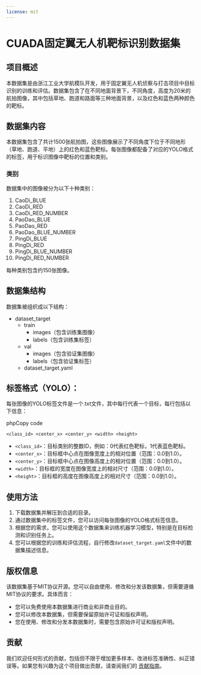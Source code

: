 ```yaml
---
license: mit
---
```


# CUADA固定翼无人机靶标识别数据集

## 项目概述

本数据集是由浙江工业大学航模队开发，用于固定翼无人机侦察与打击项目中目标识别的训练和评估。数据集包含了在不同地面背景下，不同角度，高度为20米的航拍图像，其中包括草地、跑道和路面等三种地面背景，以及红色和蓝色两种颜色的靶标。

## 数据集内容

本数据集包含了共计1500张航拍图，这些图像展示了不同角度下位于不同地形（草地、跑道、平地）上的红色和蓝色靶标。每张图像都配备了对应的YOLO格式的标签，用于标识图像中靶标的位置和类别。

### 类别

数据集中的图像被分为以下十种类别：

1. CaoDi\_BLUE
2. CaoDi\_RED
3. CaoDi\_RED\_NUMBER
4. PaoDao\_BLUE
5. PaoDao\_RED
6. PaoDao\_BLUE\_NUMBER
7. PingDi\_BLUE
8. PingDi\_RED
9. PingDi\_BLUE\_NUMBER
10. PingDi\_RED\_NUMBER

每种类别包含约150张图像。

## 数据集结构

数据集被组织成以下结构：

- dataset\_target
    - train
        - images（包含训练集图像）
        - labels（包含训练集标签）
    - val
        - images（包含验证集图像）
        - labels（包含验证集标签）
    - dataset\_target.yaml

## 标签格式（YOLO）：

每张图像的YOLO标签文件是一个.txt文件，其中每行代表一个目标，每行包括以下信息：

phpCopy code

`<class_id> <center_x> <center_y> <width> <height>` 

- `<class_id>`：目标类别的整数ID，例如：0代表红色靶标，1代表蓝色靶标。
- `<center_x>`：目标框中心点在图像宽度上的相对位置（范围：0.0到1.0）。
- `<center_y>`：目标框中心点在图像高度上的相对位置（范围：0.0到1.0）。
- `<width>`：目标框的宽度在图像宽度上的相对尺寸（范围：0.0到1.0）。
- `<height>`：目标框的高度在图像高度上的相对尺寸（范围：0.0到1.0）。

## 使用方法

1. 下载数据集并解压到合适的目录。
2. 通过数据集中的标签文件，您可以访问每张图像的YOLO格式标签信息。
3. 根据您的需求，您可以使用这个数据集来训练机器学习模型，特别是在目标检测和识别任务上。
4. 您可以根据您的训练和评估流程，自行修改`dataset_target.yaml`文件中的数据集描述信息。

## 版权信息

该数据集基于MIT协议开源。您可以自由使用、修改和分发该数据集，但需要遵循MIT协议的要求。具体而言：

- 您可以免费使用本数据集进行商业和非商业目的。
- 您可以修改本数据集，但需要保留原始许可证和版权声明。
- 您在使用、修改和分发本数据集时，需要包含原始许可证和版权声明。

## 贡献

我们欢迎任何形式的贡献，包括但不限于增加更多样本、改进标签准确性、纠正错误等。如果您有兴趣为这个项目做出贡献，请查阅我们的 [贡献指南](https://chat.openai.com/c/%E9%93%BE%E6%8E%A5%E5%88%B0%E8%B4%A1%E7%8C%AE%E6%8C%87%E5%8D%97%E6%96%87%E4%BB%B6)。